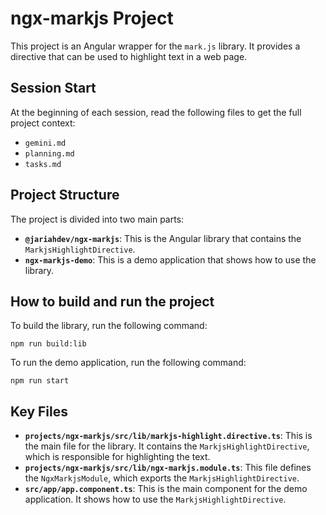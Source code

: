 # ngx-markjs Project

This project is an Angular wrapper for the `mark.js` library. It provides a directive that can be used to highlight text in a web page.

## Session Start

At the beginning of each session, read the following files to get the full project context:

*   `gemini.md`
*   `planning.md`
*   `tasks.md`

## Project Structure

The project is divided into two main parts:

*   **`@jariahdev/ngx-markjs`**: This is the Angular library that contains the `MarkjsHighlightDirective`.
*   **`ngx-markjs-demo`**: This is a demo application that shows how to use the library.

## How to build and run the project

To build the library, run the following command:

```
npm run build:lib
```

To run the demo application, run the following command:

```
npm run start
```

## Key Files

*   **`projects/ngx-markjs/src/lib/markjs-highlight.directive.ts`**: This is the main file for the library. It contains the `MarkjsHighlightDirective`, which is responsible for highlighting the text.
*   **`projects/ngx-markjs/src/lib/ngx-markjs.module.ts`**: This file defines the `NgxMarkjsModule`, which exports the `MarkjsHighlightDirective`.
*   **`src/app/app.component.ts`**: This is the main component for the demo application. It shows how to use the `MarkjsHighlightDirective`.
